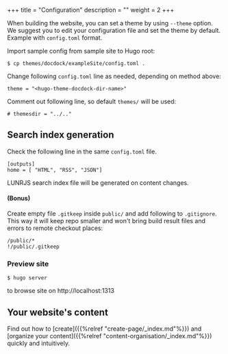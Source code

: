 +++
title = "Configuration"
description = ""
weight = 2
+++

When building the website, you can set a theme by using `--theme` option. We suggest you to edit your configuration file and set the theme by default. Example with `config.toml` format.
<!--more-->

Import sample config from sample site to Hugo root:

```
$ cp themes/docdock/exampleSite/config.toml .
```

Change following `config.toml` line as needed, depending on method above:
```
theme = "<hugo-theme-docdock-dir-name>"
```
Comment out following line, so default `themes/` will be used:

```
# themesdir = "../.."
```



## Search index generation

Check the following line in the same `config.toml` file.

```
[outputs]
home = [ "HTML", "RSS", "JSON"]
```

LUNRJS search index file will be generated on content changes.

#### (Bonus)
Create empty file `.gitkeep` inside `public/` and add following to `.gitignore`.  This way it will keep repo smaller and won't bring build result files and errors to remote checkout places:
```
/public/*
!/public/.gitkeep
```

### Preview site
```
$ hugo server
```
to browse site on http://localhost:1313

## Your website's content

Find out how to [create]({{%relref "create-page/_index.md"%}}) and [organize your content]({{%relref "content-organisation/_index.md"%}}) quickly and intuitively.
